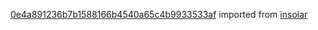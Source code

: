 [0e4a891236b7b1588166b4540a65c4b9933533af](https://github.com/insolar/insolar/commit/0e4a891236b7b1588166b4540a65c4b9933533af) imported from [insolar](https://github.com/insolar/insolar)
